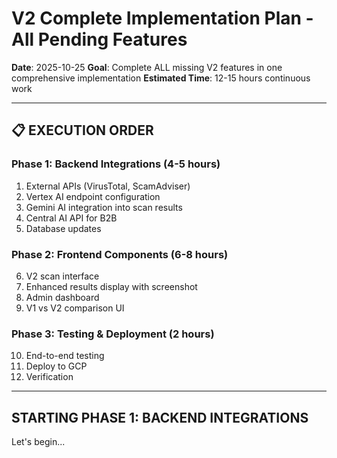 # V2 Complete Implementation Plan - All Pending Features

**Date**: 2025-10-25
**Goal**: Complete ALL missing V2 features in one comprehensive implementation
**Estimated Time**: 12-15 hours continuous work

---

## 📋 EXECUTION ORDER

### Phase 1: Backend Integrations (4-5 hours)
1. External APIs (VirusTotal, ScamAdviser)
2. Vertex AI endpoint configuration
3. Gemini AI integration into scan results
4. Central AI API for B2B
5. Database updates

### Phase 2: Frontend Components (6-8 hours)
6. V2 scan interface
7. Enhanced results display with screenshot
8. Admin dashboard
9. V1 vs V2 comparison UI

### Phase 3: Testing & Deployment (2 hours)
10. End-to-end testing
11. Deploy to GCP
12. Verification

---

## STARTING PHASE 1: BACKEND INTEGRATIONS

Let's begin...
